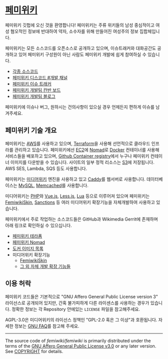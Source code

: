 # [페미위키](https://femiwiki.com)

페미위키 깃헙에 오신 것을 환영합니다! 페미위키는 주류 위키들의 남성 중심적이고 여성 혐오적인 정보에 반대하여 약자, 소수자를 위해 만들어진 여성주의 정보 집합체입니다.

페미위키는 모든 소스코드를 오픈소스로 공개하고 있으며, 이슈트래커와 대화공간도
공개하고 있어 페미위키 구성원이 아닌 사람도 페미위키 개발에 쉽게 참여하실 수
있습니다.

- [각종 소스코드](https://github.com/femiwiki/)
- [페미위키 디스코드 #개발 채널](https://discord.gg/umzYjJcbvH)
- [페미위키 이슈 트래커](https://github.com/femiwiki/femiwiki/issues)
- [페미위키 개발팀 칸반 보드](https://github.com/orgs/femiwiki/projects/1)
- [페미위키 개발팀 블로그](https://femiwiki.com/w/Project:%EA%B0%9C%EB%B0%9C_%EB%B8%94%EB%A1%9C%EA%B7%B8)

페미위키에 이슈나 버그, 원하시는 건의사항이 있으실 경우 언제든지 편하게 이슈를
남겨주세요.

## 페미위키 기술 개요

페미위키는 [AWS]를 사용하고 있으며, [Terraform]을 사용해 선언적으로 클라우드
인프라를 관리하고 있습니다. 페미위키에선 [EC2]에 [Nomad]로 [Docker] 컨테이너를 사용해 서비스들을
배포하고 있으며, [Github Container registry]에서 누구나 페미위키 컨테이너 이미지를 다운받을 수
있습니다. 사이트의 일부 정적 리소스는 [S3]에 저장됩니다. AWS SES, Lambda, SQS 등도 사용합니다.

[aws]: https://aws.amazon.com
[terraform]: https://terraform.io
[ec2]: https://aws.amazon.com/ec2
[nomad]: https://www.nomadproject.io/
[docker]: https://docker.com/
[github container registry]: https://github.com/orgs/femiwiki/packages?ecosystem=container
[s3]: https://aws.amazon.com/s3
[ses]: https://aws.amazon.com/ses
[lambda]: https://aws.amazon.com/lambda
[sqs]: https://aws.amazon.com/sqs

페미위키는 [미디어위키] 엔진을 사용하고 있고 [Caddy]를 웹서버로 사용합니다.
데이터베이스는 [MySQL], [Memcached]를 사용합니다.

[미디어위키]: https://www.mediawiki.org
[Caddy]: https://caddyserver.com
[MySQL]: https://www.mysql.com
[Memcached]: https://memcached.org/

미디어위키는 [PHP]와 [Vue.js], [Less.js], [Lua] 등으로 이루어져 있으며 페미위키는 [FemiwikiSkin],
[Sanctions] 등 여러 미디어위키 확장기능을 자체개발하여 사용하고 있습니다.

[php]: https://www.php.net/
[vue.js]: https://vuejs.org/
[less.js]: https://lesscss.org/
[lua]: https://www.lua.org/
[femiwikiskin]: https://github.com/femiwiki/FemiwikiSkin
[sanctions]: https://github.com/femiwiki/Sanctions

페미위키에서 주로 작업하는 소스코드들은 GitHub과 Wikimedia Gerrit에 존재하며 아래 링크로 확인하실 수 있으십니다.

- [페미위키 테라폼](https://github.com/femiwiki/infra)
- [페미위키 Nomad](https://github.com/femiwiki/nomad)
- [도커 이미지 목록](https://github.com/femiwiki?q=docker-image+archived%3Ano)
- 미디어위키 확장기능
  - [FemiwikiSkin]
  - [그 외 자체 개발 확장 기능들](https://github.com/femiwiki?q=mediawiki-extension+fork%3Ano)

## 이용 허락

페미위키 코드들은 기본적으로 "GNU Affero General Public License version 3"
라이선스로 공개되어 있지만, 간혹 불가피하게 다른 라이센스를 사용하는 경우가
있습니다. 정확한 정보는 각 Repository 안에있는 `LICENSE` 파일을 참고해주세요.

AGPL-3.0은 미디어위키의 라이선스 정책인 "GPL-2.0 혹은 그 이상"과 호환됩니다.
자세한 정보는 [GNU FAQ]를 참고해 주세요.

[gnu faq]: https://www.gnu.org/licenses/gpl-faq.en.html#v2v3Compatibility

---

The source code of _femiwiki/femiwiki_ is primarily distributed under the terms
of the [GNU Affero General Public License v3.0] or any later version. See
[COPYRIGHT] for details.

[gnu affero general public license v3.0]: LICENSE
[copyright]: COPYRIGHT
